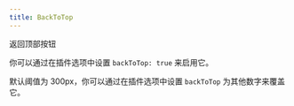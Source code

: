 ```yaml
---
title: BackToTop
---
```


返回顶部按钮

<!-- more -->

你可以通过在插件选项中设置 `backToTop: true` 来启用它。

默认阈值为 300px，你可以通过在插件选项中设置 `backToTop` 为其他数字来覆盖它。
